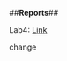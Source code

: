 ##**Reports**##

Lab4: 
[Link](https://github.com/heesoonKang/cse15l-lab-reports/blob/main/wk5lab.md)


change

